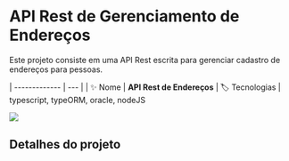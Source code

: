 # API Rest de Gerenciamento de Endereços

Este projeto consiste em uma API Rest escrita para gerenciar cadastro de endereços para pessoas.

| -------------  | --- |
| :sparkles: Nome        | **API Rest de Endereços**
| :label: Tecnologias | typescript, typeORM, oracle, nodeJS

<!-- Inserir imagem com a #vitrinedev ao final do link -->
![](https://via.placeholder.com/1200x500.png?text=imagem+lindona+do+meu+projeto#vitrinedev)

## Detalhes do projeto
